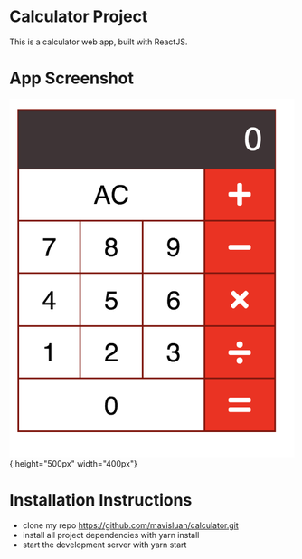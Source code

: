 # Calculator Project
This is a calculator web app, built with ReactJS.


# App Screenshot
![calculator](src/screenshot.png){:height="500px" width="400px"}



# Installation Instructions
- clone my repo https://github.com/mavisluan/calculator.git
- install all project dependencies with yarn install
- start the development server with yarn start
